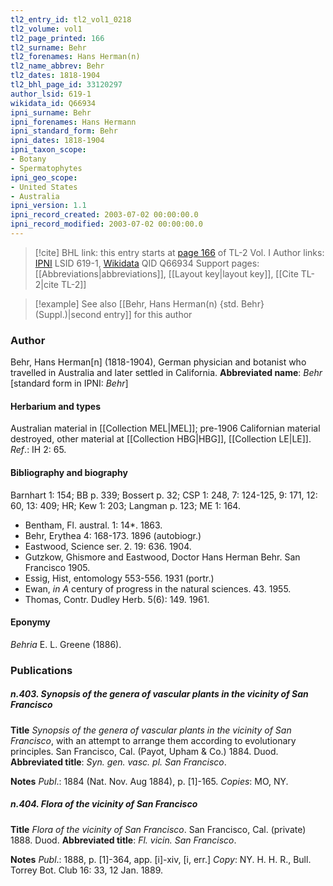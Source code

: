 ```yaml
---
tl2_entry_id: tl2_vol1_0218
tl2_volume: vol1
tl2_page_printed: 166
tl2_surname: Behr
tl2_forenames: Hans Herman(n)
tl2_name_abbrev: Behr
tl2_dates: 1818-1904
tl2_bhl_page_id: 33120297
author_lsid: 619-1
wikidata_id: Q66934
ipni_surname: Behr
ipni_forenames: Hans Hermann
ipni_standard_form: Behr
ipni_dates: 1818-1904
ipni_taxon_scope: 
- Botany
- Spermatophytes
ipni_geo_scope: 
- United States
- Australia
ipni_version: 1.1
ipni_record_created: 2003-07-02 00:00:00.0
ipni_record_modified: 2003-07-02 00:00:00.0
---
```


> [!cite] BHL link: this entry starts at [page 166](https://www.biodiversitylibrary.org/page/33120297) of TL-2 Vol. I
> Author links: [IPNI](https://www.ipni.org/a/619-1) LSID 619-1, [Wikidata](https://www.wikidata.org/wiki/Q66934) QID Q66934
> Support pages: [[Abbreviations|abbreviations]], [[Layout key|layout key]], [[Cite TL-2|cite TL-2]]

> [!example] See also [[Behr, Hans Herman(n) {std. Behr} (Suppl.)|second entry]] for this author

### Author

Behr, Hans Herman\[n\] (1818-1904), German physician and botanist who travelled in Australia and later settled in California. 
**Abbreviated name**: *Behr* \[standard form in IPNI: *Behr*\]

#### Herbarium and types

Australian material in [[Collection MEL|MEL]]; pre-1906 Californian material destroyed, other material at [[Collection HBG|HBG]], [[Collection LE|LE]].
*Ref*.: IH 2: 65.

#### Bibliography and biography

Barnhart 1: 154; BB p. 339; Bossert p. 32; CSP 1: 248, 7: 124-125, 9: 171, 12: 60, 13: 409; HR; Kew 1: 203; Langman p. 123; ME 1: 164.
- Bentham, Fl. austral. 1: 14\*. 1863.
- Behr, Erythea 4: 168-173. 1896 (autobiogr.)
- Eastwood, Science ser. 2. 19: 636. 1904.
- Gutzkow, Ghismore and Eastwood, Doctor Hans Herman Behr. San Francisco 1905.
- Essig, Hist, entomology 553-556. 1931 (portr.)
- Ewan, *in A* century of progress in the natural sciences. 43. 1955.
- Thomas, Contr. Dudley Herb. 5(6): 149. 1961.

#### Eponymy

*Behria* E. L. Greene (1886).

### Publications

##### n.403. Synopsis of the genera of vascular plants in the vicinity of San Francisco

**Title**
*Synopsis of the genera of vascular plants in the vicinity of San Francisco*, with an attempt to arrange them according to evolutionary principles. San Francisco, Cal. (Payot, Upham & Co.) 1884. Duod.
**Abbreviated title**: *Syn. gen. vasc. pl. San Francisco*.

**Notes**
*Publ*.: 1884 (Nat. Nov. Aug 1884), p. \[1\]-165. *Copies*: MO, NY.

##### n.404. Flora of the vicinity of San Francisco

**Title**
*Flora of the vicinity of San Francisco*. San Francisco, Cal. (private) 1888. Duod.
**Abbreviated title**: *Fl. vicin. San Francisco*.

**Notes**
*Publ*.: 1888, p. \[1\]-364, app. \[i\]-xiv, \[i, err.\] *Copy*: NY.
H. H. R., Bull. Torrey Bot. Club 16: 33, 12 Jan. 1889.

